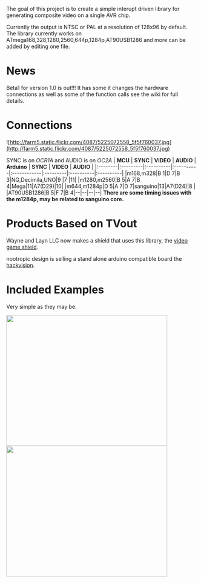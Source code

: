 The goal of this project is to create a simple interupt driven library for generating composite video on a single AVR chip.

Currently the output is  NTSC or PAL at a resolution of 128x96 by default.
The library currently works on ATmega168,328,1280,2560,644p,1284p,AT90USB1286 and more can be added by editing one file.

# News #
Beta1 for version 1.0 is out!!! It has some it changes the hardware connections as well as some of the function calls see the wiki for full details.

# Connections #
![http://farm5.static.flickr.com/4087/5225072558_5f5f760037.jpg](http://farm5.static.flickr.com/4087/5225072558_5f5f760037.jpg)

SYNC is on _OCR1A_ and AUDIO is on _OC2A_
| **MCU** | **SYNC** | **VIDEO** | **AUDIO** | **Arduino** | **SYNC** | **VIDEO** | **AUDIO** |
|:--------|:---------|:----------|:----------|:------------|:---------|:----------|:----------|
|m168,m328|B 1|D 7|B 3|NG,Decimila,UNO|9 |7 |11|
|m1280,m2560|B 5|A 7|B 4|Mega|11|A7(D29)|10|
|m644,m1284p|D 5|A 7|D 7|sanguino|13|A7(D24)|8 |
|AT90USB1286|B 5|F 7|B 4|--|--|--|--|
**There are some timing issues with the m1284p, may be related to sanguino core.**


# Products Based on TVout #
Wayne and Layn LLC now makes a shield that uses this library, the
[video game shield](http://wayneandlayne.com/projects/video-game-shield/games/).


nootropic design is selling a stand alone arduino compatible board the
[hackvision](http://nootropicdesign.com/hackvision/).


# Included Examples #
Very simple as they may be.

<a href='http://www.youtube.com/watch?feature=player_embedded&v=MEg_V4YZDh0' target='_blank'><img src='http://img.youtube.com/vi/MEg_V4YZDh0/0.jpg' width='425' height=344 /></a>
<a href='http://www.youtube.com/watch?feature=player_embedded&v=bHpFv_x_8Kk' target='_blank'><img src='http://img.youtube.com/vi/bHpFv_x_8Kk/0.jpg' width='425' height=344 /></a>
